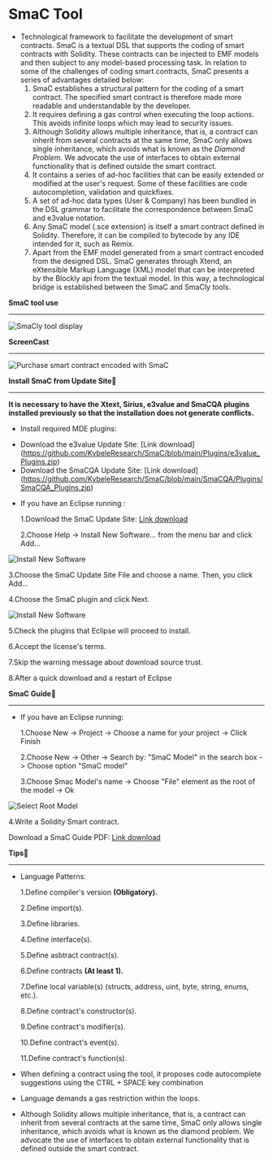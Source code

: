 **SmaC Tool**
================
* Technological framework to facilitate the development of smart contracts. SmaC is a textual DSL that supports the coding of smart contracts with Solidity. These contracts can be injected to EMF models and then subject to any model-based processing task. In relation to some of the challenges of coding smart contracts, SmaC presents a series of advantages detailed below:  
   1. SmaC establishes a structural pattern for the coding of a smart contract. The specified smart contract is therefore made more readable and understandable by the developer.  
   2. It requires defining a gas control when executing the loop actions. This avoids infinite loops which may lead to security issues.  
   3. Although Solidity allows multiple inheritance, that is, a contract can inherit from several contracts at the same time, SmaC only allows single inheritance, which avoids what is known as the *Diamond Problem*. We advocate the use of interfaces to obtain external functionality that is defined outside the smart contract.  
   4. It contains a series of ad-hoc facilities that can be easily extended or modified at the user's request. Some of these facilities are code autocompletion, validation and quickfixes.  
   5. A set of ad-hoc data types (User & Company) has been bundled in the DSL grammar to facilitate the correspondence between SmaC and e3value notation.  
   6. Any SmaC model (.sce extension) is itself a smart contract defined in Solidity. Therefore, it can be compiled to bytecode by any IDE intended for it, such as Remix.  
   7. Apart from the EMF model generated from a smart contract encoded from the designed DSL. SmaC generates through Xtend, an eXtensible Markup Language (XML) model that can be interpreted by the Blockly api from the textual model. In this way, a technological bridge is established between the SmaC and SmaCly tools.  


**SmaC tool use**
_______________
![SmaCly tool display](https://github.com/KybeleResearch/SmaC/blob/main/Videos/SmaC_Calculator.gif)

**ScreenCast**
_______________

![Purchase smart contract encoded with SmaC](https://github.com/KybeleResearch/SmaC/blob/main/Videos/Images/PurchaseSMAC.png)

**Install SmaC from Update Site🔧**
_______________

**It is necessary to have the Xtext, Sirius, e3value and SmaCQA plugins installed previously so that the installation does not generate conflicts.**

* Install required MDE plugins:

- Download the e3value Update Site: [Link download] (https://github.com/KybeleResearch/SmaC/blob/main/Plugins/e3value_Plugins.zip)
- Download the SmaCQA Update Site: [Link download] (https://github.com/KybeleResearch/SmaC/blob/main/SmaCQA/Plugins/SmaCQA_Plugins.zip)

* If you have an Eclipse running :

  1.Download the SmaC Update Site: [Link download](https://github.com/CristianGM23/SM2/blob/master/SmaC_Plugin_Install.zip)

  2.Choose Help -> Install New Software... from the menu bar and click Add...

![Install New Software](https://github.com/CristianGM23/SmaC/blob/master/INNoVaSerV_InstallNewSoftware.png)

  3.Choose the SmaC Update Site File and choose a name. Then, you click Add...

  4.Choose the SmaC plugin and click Next.

![Install New Software](https://github.com/CristianGM23/SmaC/blob/master/INNoVaSerV_Install_SmaC_Plugin.png)

  5.Check the plugins that Eclipse will proceed to install.

  6.Accept the license's terms.

  7.Skip the warning message about download source trust.

  8.After a quick download and a restart of Eclipse

**SmaC Guide📖**
_______________________
* If you have an Eclipse running:

  1.Choose New -> Project -> Choose a name for your project -> Click Finish

  2.Choose New -> Other -> Search by: "SmaC Model" in the search box -> Choose option "SmaC model"

  3.Choose Smac Model's name -> Choose "File" element as the root of the model -> Ok

![Select Root Model](https://github.com/CristianGM23/SmaC/blob/master/SmaC_ProcessCreationModel.JPG)

  4.Write a Solidity Smart contract.
  
Download a SmaC Guide PDF: [Link download](https://github.com/CristianGM23/SM2/blob/master/SmaCUpdateSite.zip)

**Tips📖**
________________________
* Language Patterns:

  1.Define compiler's version **(Obligatory).**

  2.Define import(s).

  3.Define libraries.
  
  4.Define interface(s).
  
  5.Define asbtract contract(s).

  6.Define contracts **(At least 1).**

  7.Define local variable(s) (structs, address, uint, byte, string, enums, etc.).

  8.Define contract's constructor(s).

  9.Define contract's modifier(s).

  10.Define contract's event(s).

  11.Define contract's function(s).

* When defining a contract using the tool, it proposes code autocomplete suggestions using the CTRL + SPACE key combination

* Language demands a gas restriction within the loops.

* Although Solidity allows multiple inheritance, that is, a contract can inherit from several contracts at the same time, SmaC only allows single inheritance, which avoids what is known as the diamond problem. We advocate the use of interfaces to obtain external functionality that is defined outside the smart contract.

